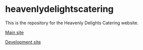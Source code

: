 # heavenlydelightscatering
This is the repository for the Heavenly Delights Catering website.

[Main site](https://www.heavenlydelightscatering.com.au/)

[Development site](https://jibreil.github.io/heavenlydelightscateringdev/)
